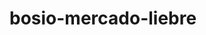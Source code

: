 # bosio-mercado-liebre

<!-- Estilos generales:

● Paleta de colores
Amarillo: #EAC926;
Azul: #03264C;  rgb 3 38 76
Celeste: #1259c3;
Gris oscuro: #666;
Gris claro: #ebebeb;
Verde: #39b54a; -->